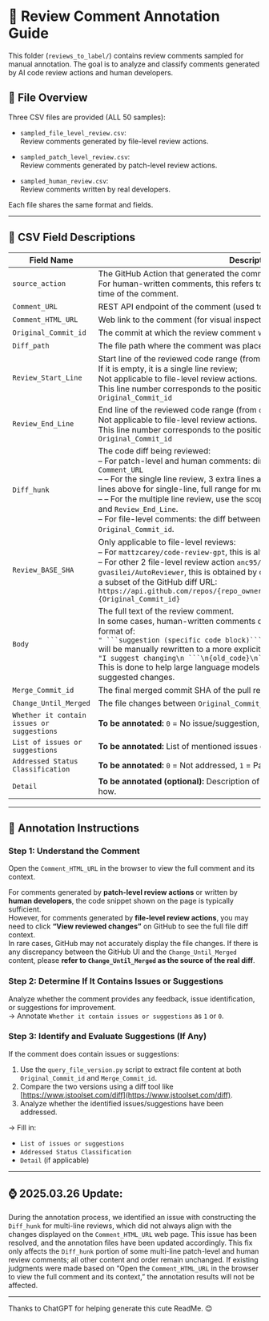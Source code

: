 # 📝 Review Comment Annotation Guide

This folder (`reviews_to_label/`) contains review comments sampled for manual annotation. The goal is to analyze and classify comments generated by AI code review actions and human developers.

## 📁 File Overview

Three CSV files are provided (ALL 50 samples):

- `sampled_file_level_review.csv`:  
  Review comments generated by file-level review actions.

- `sampled_patch_level_review.csv`:  
  Review comments generated by patch-level review actions.

- `sampled_human_review.csv`:  
  Review comments written by real developers.

Each file shares the same format and fields.

---

## 📄 CSV Field Descriptions

| Field Name | Description |
|------------|-------------|
| `source_action` | The GitHub Action that generated the comment. <br/>For human-written comments, this refers to the action active in the project at the time of the comment. |
| `Comment_URL` | REST API endpoint of the comment (used to fetch metadata). |
| `Comment_HTML_URL` | Web link to the comment (for visual inspection). |
| `Original_Commit_id` | The commit at which the review comment was made. |
| `Diff_path` | The file path where the comment was placed. |
| `Review_Start_Line` | Start line of the reviewed code range (from `original_start_line` in API). <br/>If it is empty, it is a single line review;<br/>Not applicable to file-level review actions.<br/>This line number corresponds to the position of the modified line in the `Original_Commit_id` |
| `Review_End_Line` | End line of the reviewed code range (from `original_line` in API). <br/>Not applicable to file-level review actions.<br/>This line number corresponds to the position of the modified line in the `Original_Commit_id` |
| `Diff_hunk` | The code diff being reviewed: <br>– For patch-level and human comments: directly from the   `diff_hunk` in `Comment_URL`<br/>– – For the single line review,  3 extra lines above the reviewed line as context (3 lines above for single-line, full range for multi-line. <br>– – For the multiple line review,  use the scope determined by `Review_Start_Line` and `Review_End_Line`. <br/>– For file-level comments: the diff between `Review_BASE_SHA` and `Original_Commit_id`. |
| `Review_BASE_SHA` | Only applicable to file-level reviews:  <br>– For `mattzcarey/code-review-gpt`, this is always the PR's `BASE_SHA`.<br>– For other 2 file-level review action `anc95/ChatGPT-CodeReview` and `gvasilei/AutoReviewer`, this is obtained by checking if the original diff `diff_hunk`is a subset of the GitHub diff URL: <br>`https://api.github.com/repos/{repo_owner}/{repo_name}/compare/{base_sha}...{Original_Commit_id}` |
| `Body` | The full text of the review comment.<br/>In some cases, human-written comments containing code suggestions in the format of:<br/>`" ```suggestion (specific code block)``` "`<br/>will be manually rewritten to a more explicit form:<br/>`"I suggest changing\n ```\n{old_code}\n```\n to\n```\n{new_code}\n```"`<br/>This is done to help large language models (LLMs) better understand the suggested changes. |
| `Merge_Commit_id` | The final merged commit SHA of the pull request. |
| `Change_Until_Merged` | The file changes between `Original_Commit_id` and `Merge_Commit_id`. |
| `Whether it contain issues or suggestions` | **To be annotated:** `0` = No issue/suggestion, `1` = Contains issue/suggestion. |
| `List of issues or suggestions` | **To be annotated:** List of mentioned issues or suggestions (if any). |
| `Addressed Status Classification` | **To be annotated:** `0` = Not addressed, `1` = Partly addressed, `2` = Fully addressed. |
| `Detail` | **To be annotated (optional):** Description of which issues were addressed and how. |

---

## 🧭 Annotation Instructions

### Step 1: Understand the Comment  
Open the `Comment_HTML_URL` in the browser to view the full comment and its context.

For comments generated by **patch-level review actions** or written by **human developers**, the code snippet shown on the page is typically sufficient.  
However, for comments generated by **file-level review actions**, you may need to click **“View reviewed changes”** on GitHub to see the full file diff context.  
In rare cases, GitHub may not accurately display the file changes. If there is any discrepancy between the GitHub UI and the `Change_Until_Merged` content, please **refer to `Change_Until_Merged` as the source of the real diff**.

### Step 2: Determine If It Contains Issues or Suggestions  
Analyze whether the comment provides any feedback, issue identification, or suggestions for improvement.  
→ Annotate `Whether it contain issues or suggestions` as `1` or `0`.

### Step 3: Identify and Evaluate Suggestions (If Any)  
If the comment does contain issues or suggestions:

1. Use the `query_file_version.py` script to extract file content at both `Original_Commit_id` and `Merge_Commit_id`.
2. Compare the two versions using a diff tool like [https://www.jstoolset.com/diff](https://www.jstoolset.com/diff).
3. Analyze whether the identified issues/suggestions have been addressed.

→ Fill in:
- `List of issues or suggestions`
- `Addressed Status Classification`
- `Detail` (if applicable)

---
## ⌚️ 2025.03.26 Update:

During the annotation process, we identified an issue with constructing the `Diff_hunk` for multi-line reviews, which did not always align with the changes displayed on the `Comment_HTML_URL` web page.
This issue has been resolved, and the annotation files have been updated accordingly.
This fix only affects the `Diff_hunk` portion of some multi-line patch-level and human review comments; all other content and order remain unchanged.
If existing judgments were made based on “Open the `Comment_HTML_URL` in the browser to view the full comment and its context,” the annotation results will not be affected.

---

Thanks to ChatGPT for helping generate this cute ReadMe. 😊

